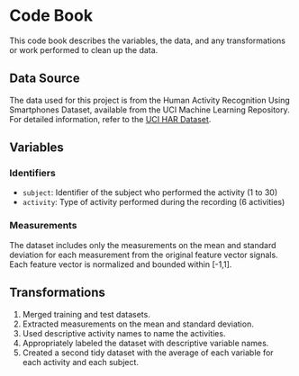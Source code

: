 # Code Book

This code book describes the variables, the data, and any transformations or work performed to clean up the data.

## Data Source

The data used for this project is from the Human Activity Recognition Using Smartphones Dataset, available from the UCI Machine Learning Repository. For detailed information, refer to the [UCI HAR Dataset](http://archive.ics.uci.edu/ml/datasets/Human+Activity+Recognition+Using+Smartphones).

## Variables

### Identifiers

- `subject`: Identifier of the subject who performed the activity (1 to 30)
- `activity`: Type of activity performed during the recording (6 activities)

### Measurements

The dataset includes only the measurements on the mean and standard deviation for each measurement from the original feature vector signals. Each feature vector is normalized and bounded within [-1,1].

## Transformations

1. Merged training and test datasets.
2. Extracted measurements on the mean and standard deviation.
3. Used descriptive activity names to name the activities.
4. Appropriately labeled the dataset with descriptive variable names.
5. Created a second tidy dataset with the average of each variable for each activity and each subject.
